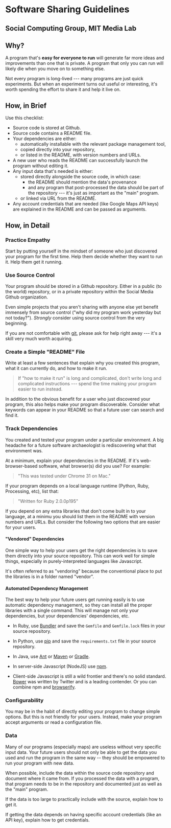 <link href="http://kevinburke.bitbucket.org/markdowncss/markdown.css" rel="stylesheet"></link>

Software Sharing Guidelines 
===========================

Social Computing Group, MIT Media Lab
------------------------------

Why?
----

A program that's **easy for everyone to run** will generate far more ideas
and improvements than one that is private. A program that only you can
run will likely die when you move on to something else.

Not every program is long-lived --- many programs are just quick
experiments. But when an experiment turns out useful or interesting,
it's worth spending the effort to share it and help it live on.

How, in Brief
-------------

Use this checklist:

- Source code is stored at Github.
- Source code contains a README file.
- Your dependencies are either:
  - automatically installable with the relevant package management
    tool,
  - copied directly into your repository,
  - or listed in the README, with version numbers and URLs.
- A new user who reads the README can successfully launch the program without editing it.
- Any input data that's needed is either:
  - stored directly alongside the source code, in which case:
    - the README should mention the data's provenance
    - and any program that post-processed the data should be part of the
      repository --- it's just as important as the "main" program.
  - or linked via URL from the README.
- Any account credentials that are needed (like Google Maps API keys)
  are explained in the README and can be passed as arguments.


How, in Detail
--------------

### Practice Empathy

Start by putting yourself in the mindset of someone who just
discovered your program for the first time. Help them decide whether
they want to run it. Help them get it running.

### Use Source Control

Your program should be stored in a Github repository. Either in a
public (to the world) repository, or in a private repository within
the Social Media Github organization.

Even simple projects that you aren't sharing with anyone else yet
benefit immensely from source control ("why did my program work
yesterday but not today?"). *Strongly* consider using source control
from the very beginning.

If you are not comfortable with [git](http://git-scm.com/), please ask
for help right away --- it's a skill very much worth acquiring.

### Create a Simple "README" File

Write at least a few sentences that explain why you created this
program, what it can currently do, and how to make it run.

> If "how to make it run" is long and complicated, don't write long
> and complicated instructions --- spend the time making your program
> easier to run instead.

In addition to the obvious benefit for a user who just discovered your
program, this also helps make your program discoverable. Consider what
keywords can appear in your README so that a future user can search
and find it.

### Track Dependencies

You created and tested your program under a particular
environment. A big headache for a future software archaeologist is
rediscovering what that environment was. 

At a minimum, explain your dependencies in the README. If it's
web-browser-based software, what browser(s) did you use?  For
example:

> "This was tested under Chrome 31 on Mac."

If your program depends on a local language runtime (Python, Ruby,
Processing, etc), list that:

> "Written for Ruby 2.0.0p195"

If you depend on any extra libraries that don't come built in to your
language, at a minimu you should list them in the README with version
numbers and URLs. But consider the following two options that are
easier for your users.

#### "Vendored" Dependencies

One simple way to help your users get the right dependencies is to
save them directly into your source repository. This can work well for
simple things, especially in purely-interpreted languages like
Javascript.

It's often referred to as "vendoring" because the conventional place
to put the libraries is in a folder named "vendor".

#### Automated Dependency Management

The best way to help your future users get running easily is to
use automatic dependency management, so they can install all the
proper libraries with a single command. This will manage not only
your dependencies, but your dependencies' dependencies, etc.

- In Ruby, use [Bundler](http://bundler.io/) and save the
  `Gemfile` and `Gemfile.lock` files in your source repository.

- In Python, use [pip](http://www.pip-installer.org/en/latest/)
  and save the `requirements.txt` file in your source repository.

- In Java, use [Ant](https://ant.apache.org/) or
  [Maven](https://maven.apache.org/) or
  [Gradle](http://www.gradle.org/).

- In server-side Javascript (NodeJS) use [npm](https://npmjs.org/).

- Client-side Javascript is still a wild frontier and there's no solid
  standard. [Bower](https://github.com/bower/bower) was written by
  Twitter and is a leading contender. Or you can combine npm and
  [browserify](https://github.com/substack/node-browserify).


### Configurability

You may be in the habit of directly editing your program to change
simple options. But this is not friendly for your users. Instead, make
your program accept arguments or read a configuration file.

### Data

Many of our programs (especially maps) are useless without very
specific input data. Your future users should not only be able to get
the data you used and run the program in the same way -- they should
be empowered to run your program with new data.

When possible, include the data within the source code repository and
document where it came from. If you processed the data with a program,
that program needs to be in the repository and documented just as well
as the "main" program.

If the data is too large to practically include with the source,
explain how to get it.

If getting the data depends on having specific account credentials
(like an API key), explain how to get credentials.

